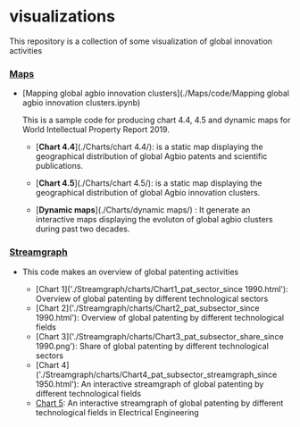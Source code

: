 # visualizations
This repository is a collection of some visualization of global innovation activities

### [Maps](./Maps/) 

- [Mapping global agbio innovation clusters](./Maps/code/Mapping global agbio innovation clusters.ipynb)

    This is a sample code for producing chart 4.4, 4.5 and dynamic maps for World Intellectual Property Report 2019. 

    - [**Chart 4.4**](./Charts/chart 4.4/): is a static map displaying the geographical distribution of global Agbio patents and scientific publications.  

    - [**Chart 4.5**](./Charts/chart 4.5/): is a static map displaying the geographical distribution of global Agbio innovation clusters.

    - [**Dynamic maps**](./Charts/dynamic maps/)
: It generate an interactive maps displaying the evoluton of global agbio clusters during past two decades.

### [Streamgraph](./Streamgraph/) 

- This code makes an overview of global patenting activities 

    - [Chart 1]('./Streamgraph/charts/Chart1_pat_sector_since 1990.html'): Overview of global patenting by different technological sectors 
    - [Chart 2]('./Streamgraph/charts/Chart2_pat_subsector_since 1990.html'): Overview of global patenting by different technological fields
    - [Chart 3]('./Streamgraph/charts/Chart3_pat_subsector_share_since 1990.png'): Share of global patenting by different technological sectors
    - [Chart 4]('./Streamgraph/charts/Chart4_pat_subsector_streamgraph_since 1950.html'): An interactive streamgraph of global patenting by different technological fields
    - [Chart 5](./Streamgraph/charts/Chart5_pat_subsector_streamgraph_EE_since1950.html'): An interactive streamgraph of global patenting by different technological fields in Electrical Engineering 


